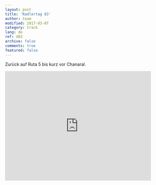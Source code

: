 ```yaml
---   
layout: post 
title: 'Radlertag 83'  
author: team 
modified: 2017-03-07
category: track 
lang: de 
ref: d83
archive: false 
comments: true 
featured: false 
--- 
```


 Zurück auf Ruta 5 bis kurz vor Chanaral. 

<iframe width='480' height='360' src='http://track-kit.net/maps_s3/?v=embed&track=237035.gpx' frameborder='0' allowfullscreen></iframe>